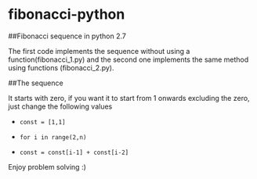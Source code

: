 # fibonacci-python

##Fibonacci sequence in python 2.7

The first code implements the sequence without using a function(fibonacci_1.py) and the second one implements the same method using functions (fibonacci_2.py).

##The sequence

It starts with zero, if you want it to start from 1 onwards excluding the zero, just change the following values

* ```const = [1,1]```

* ```for i in range(2,n)```

* ```const = const[i-1] + const[i-2]```

Enjoy problem solving :)
